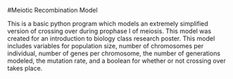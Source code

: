 #Meiotic Recombination Model

This is a basic python program which models an extremely simplified version of crossing over during prophase I of meiosis. This model was created for an introduction to biology class research poster. This model includes variables for population size, number of chromosomes per individual, number of genes per chromosome, the number of generations modeled, the mutation rate, and a boolean for whether or not crossing over takes place.
